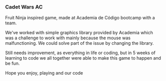 ### Cadet Wars AC

Fruit Ninja inspired game, made at Academia de Código bootcamp with a team.

We've worked with simple graphics library provided by Academia which was a challenge to work with mainly because the mouse was malfunctioning.
We could solve part of the issue by changing the library.

Still needs improvement, as everything in life or coding, but in 5 weeks of learning to code we all together were able to make this game to happen and be fun.


Hope you enjoy, playing and our code

